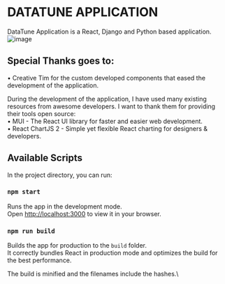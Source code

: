 # DATATUNE APPLICATION
DataTune Application is a React, Django and Python based application. 
![image](https://github.com/DristiKelra/DataTune-App/assets/93253139/e430f86a-9e48-4005-a5b5-4e8170d0038b)


## Special Thanks goes to: 
•	Creative Tim for the custom developed components that eased the development of the application.


During the development of the application, I have used many existing resources from awesome developers. I want to thank them for providing their tools open source:\
•	MUI - The React UI library for faster and easier web development.\
•	React ChartJS 2 - Simple yet flexible React charting for designers & developers.

## Available Scripts

In the project directory, you can run:

### `npm start`

Runs the app in the development mode.\
Open [http://localhost:3000](http://localhost:3000) to view it in your browser.

### `npm run build`

Builds the app for production to the `build` folder.\
It correctly bundles React in production mode and optimizes the build for the best performance.

The build is minified and the filenames include the hashes.\
